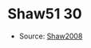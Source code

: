 <a name="material" />

# Shaw51 30
<script type="application/ld+json">
  {
    "@context": "https://schema.org/",
    "@type": "ChemicalSubstance",
    "http://purl.org/dc/terms/conformsTo":
      {
        "@type": "CreativeWork",
        "@id": "https://bioschemas.org/profiles/ChemicalSubstance/0.4-RELEASE/"
      },
    "@id": "https://egonw.github.io/nanowiki/nanowiki60.html#material",
    "name": "Shaw51 30",
    "sameAs": "http://127.0.0.1/mediawiki/index.php/Special:URIResolver/Shaw51_30"
  }
</script>


* Source: [Shaw2008](Shaw2008.md)
